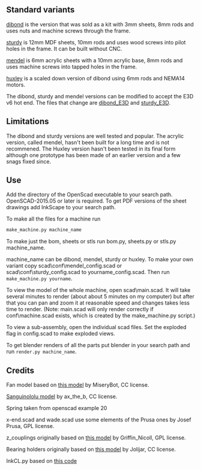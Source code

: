Standard variants
-----------------
[dibond](https://github.com/nophead/Mendel90/tree/master/dibond) is the version that was sold as a kit with 3mm sheets, 8mm rods and uses nuts and machine screws through the frame.

[sturdy](https://github.com/nophead/Mendel90/tree/master/sturdy) is 12mm MDF sheets, 10mm rods and uses wood screws into pilot holes in the frame. It can be built without CNC.

[mendel](https://github.com/nophead/Mendel90/tree/master/mendel) is 6mm acrylic sheets with a 10mm acrylic base, 8mm rods and uses machine screws into tapped holes in the frame.

[huxley](https://github.com/nophead/Mendel90/tree/master/huxley) is a scaled down version of dibond using 6mm rods and NEMA14 motors.

The dibond, sturdy and mendel versions can be modified to accept the E3D v6 hot end. The files that change are [dibond_E3D](https://github.com/nophead/Mendel90/tree/master/dibond_E3D)
and [sturdy_E3D](https://github.com/nophead/Mendel90/tree/master/sturdy_E3D).

Limitations
-----------
The dibond and sturdy versions are well tested and popular. The acrylic version, called mendel, hasn't been built for a long time and is not recommened.
The Huxley version hasn't been tested in its final form although one prototype has been made of an earlier version and a few snags fixed since.

Use
---
Add the directory of the OpenScad executable to your search path. OpenSCAD-2015.05 or later is required.
To get PDF versions of the sheet drawings add InkScape to your search path.

To make all the files for a machine run
```python
make_machine.py machine_name
```

To make just the bom, sheets or stls run bom.py, sheets.py or stls.py machine\_name.

machine\_name can be dibond, mendel, sturdy or huxley. To make your own variant copy scad\conf\mendel\_config.scad or scad\conf\sturdy\_config.scad to yourname\_config.scad.  Then run `make_machine.py yourname`.

To view the model of the whole machine, open scad\main.scad. It will take several minutes to render (about about 5 minutes on my computer) but after that you can pan and zoom it at reasonable speed and changes takes less time to render.  (Note: main.scad will only render correctly if conf\machine.scad exists, which is created by the make_machine.py script.)

To view a sub-assembly, open the individual scad files. Set the exploded flag in config.scad to make exploded views.

To get blender renders of all the parts put blender in your search path and run `render.py machine_name`.

Credits
-------
Fan model based on [this model](http://www.thingiverse.com/thing:8063) by MiseryBot, CC license.

[Sanguinololu model](http://www.thingiverse.com/thing:18606) by ax\_the\_b, CC license.

Spring taken from openscad example 20

x-end.scad and wade.scad use some elements of the Prusa ones by Josef Prusa, GPL license.

z_couplings originally based on [this model](http://www.thingiverse.com/thing:7153) by Griffin_Nicoll, GPL license.

Bearing holders originally based on [this model](http://www.thingiverse.com/thing:7755) by Jolijar, CC license.

InkCL.py based on [this code](http://kaioa.com/node/42)
